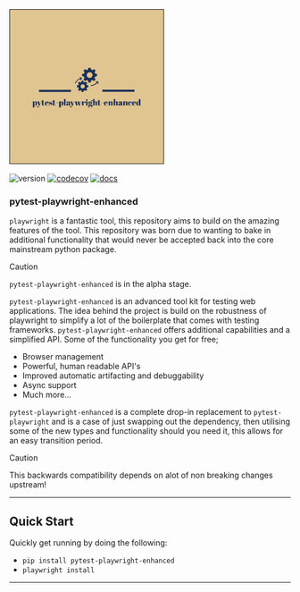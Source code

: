 <img src="https://github.com/symonk/pytest-playwright-enhanced/blob/main/.github/images/logo.png" border="1" width="275" height="275">

![version](https://img.shields.io/pypi/v/pytest-playwright-enhanced?color=%2342f54b&label=&style=flat-square)
[![codecov](https://codecov.io/gh/symonk/pytest-playwright-enhanced/branch/main/graph/badge.svg)](https://codecov.io/gh/symonk/pytest-playwright-enhanced)
[![docs](https://img.shields.io/badge/documentation-online-brightgreen.svg)](https://symonk.github.io/pytest-playwright-enhanced/)


### pytest-playwright-enhanced

`playwright` is a fantastic tool, this repository aims to build on the amazing features of the tool.  This repository was born due to wanting
to bake in additional functionality that would never be accepted back into the core mainstream python package.


> [!CAUTION]
> `pytest-playwright-enhanced` is in the alpha stage.

`pytest-playwright-enhanced` is an advanced tool kit for testing web applications.  The idea behind the project is build on the robustness of playwright
to simplify a lot of the boilerplate that comes with testing frameworks.  `pytest-playwright-enhanced` offers additional capabilities and a simplified
API.  Some of the functionality you get for free;

* Browser management
* Powerful, human readable API's
* Improved automatic artifacting and debuggability
* Async support
* Much more...

`pytest-playwright-enhanced` is a complete drop-in replacement to `pytest-playwright` and is a case of just swapping out the dependency, then utilising
some of the new types and functionality should you need it, this allows for an easy transition period.  

> [!CAUTION]
> This backwards compatibility depends on alot of non breaking changes upstream!

-----

## Quick Start

Quickly get running by doing the following:

* `pip install pytest-playwright-enhanced`
* `playwright install`

-----
